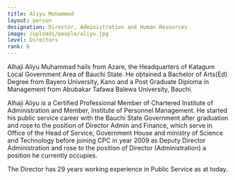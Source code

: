 ```yaml
---
title: Aliyu Mohammed
layout: person
designation: Director, Administration and Human Resources
image: /uploads/people/aliyu.jpg
level: Directors
rank: 6
---
```

Alhaji Aliyu Muhammad hails from Azare, the Headquarters of Katagum Local Government Area of Bauchi State. He obtained a Bachelor of Arts(Ed) Degree from Bayero University, Kano and a Post Graduate Diploma in Management from Abubakar Tafawa Balewa University, Bauchi. 

Alhaji Aliyu is a Certified Professional Member of Chartered Institute of Administration and Member, Institute of Personnel Management. He started his public service career with the Bauchi State Government after graduation and rose to the position of Director Admin and Finance, which serve in Office of the Head of Service, Government House and ministry of Science and Technology before joining CPC in year 2009 as Deputy Director Administration and rose to the position of Director (Administration) a position he currently occupies. 

The Director has 29 years working experience in Public Service as at today.